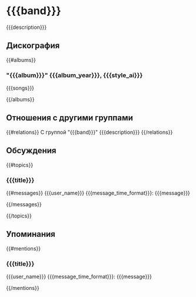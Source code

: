 # {{{band}}}

{{{description}}}

## Дискография

{{#albums}}
### "{{{album}}}" {{{album_year}}}, {{{style_ai}}}

{{{songs}}}

{{/albums}}

## Отношения с другими группами

{{#relations}}
C группой "{{{band}}}" {{{description}}}
{{/relations}}

## Обсуждения

{{#topics}}
### {{{title}}}

{{#messages}}
{{{user_name}}} {{{message_time_format}}}:
{{{message}}}

{{/messages}}

{{/topics}}

## Упоминания

{{#mentions}}
### {{{title}}}

{{{user_name}}} {{{message_time_format}}}:
{{{message}}}

{{/mentions}}
